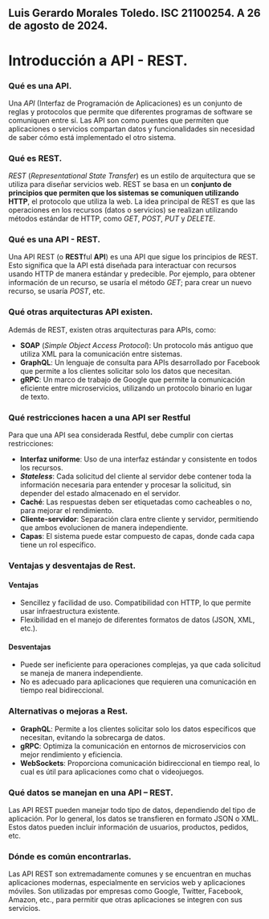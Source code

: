 Luis Gerardo Morales Toledo. ISC 21100254.
A 26 de agosto de 2024.
---

# Introducción a API - REST.

### Qué es una API.
Una *API* (Interfaz de Programación de Aplicaciones) es un conjunto de reglas y protocolos que permite que diferentes programas de software se comuniquen entre sí. Las API son como puentes que permiten que aplicaciones o servicios compartan datos y funcionalidades sin necesidad de saber cómo está implementado el otro sistema.

### Qué es REST.
*REST* (*Representational State Transfer*) es un estilo de arquitectura que se utiliza para diseñar servicios web. REST se basa en un **conjunto de principios que permiten que los sistemas se comuniquen utilizando HTTP**, el protocolo que utiliza la web. La idea principal de REST es que las operaciones en los recursos (datos o servicios) se realizan utilizando métodos estándar de HTTP, como *GET*, *POST*, *PUT* y *DELETE*.

### Qué es una API - REST.
Una API REST (o **REST**ful **API**) es una API que sigue los principios de REST. Esto significa que la API está diseñada para interactuar con recursos usando HTTP de manera estándar y predecible. Por ejemplo, para obtener información de un recurso, se usaría el método *GET*; para crear un nuevo recurso, se usaría *POST*, etc.

### Qué otras arquitecturas API existen.
Además de REST, existen otras arquitecturas para APIs, como:

- **SOAP** (*Simple Object Access Protocol*): Un protocolo más antiguo que utiliza XML para la comunicación entre sistemas.
- **GraphQL**: Un lenguaje de consulta para APIs desarrollado por Facebook que permite a los clientes solicitar solo los datos que necesitan.
- **gRPC**: Un marco de trabajo de Google que permite la comunicación eficiente entre microservicios, utilizando un protocolo binario en lugar de texto.

### Qué restricciones hacen a una API ser Restful
Para que una API sea considerada Restful, debe cumplir con ciertas restricciones:

- **Interfaz uniforme**: Uso de una interfaz estándar y consistente en todos los recursos.
- ***Stateless***: Cada solicitud del cliente al servidor debe contener toda la información necesaria para entender y procesar la solicitud, sin depender del estado almacenado en el servidor.
- **Caché**: Las respuestas deben ser etiquetadas como cacheables o no, para mejorar el rendimiento.
- **Cliente-servidor**: Separación clara entre cliente y servidor, permitiendo que ambos evolucionen de manera independiente.
- **Capas**: El sistema puede estar compuesto de capas, donde cada capa tiene un rol específico.


### Ventajas y desventajas de Rest.
#### Ventajas
- Sencillez y facilidad de uso. Compatibilidad con HTTP, lo que permite usar infraestructura existente.
- Flexibilidad en el manejo de diferentes formatos de datos (JSON, XML, etc.).

#### Desventajas
- Puede ser ineficiente para operaciones complejas, ya que cada solicitud se maneja de manera independiente.
- No es adecuado para aplicaciones que requieren una comunicación en tiempo real bidireccional.

### Alternativas o mejoras a Rest.
- **GraphQL**: Permite a los clientes solicitar solo los datos específicos que necesitan, evitando la sobrecarga de datos.
- **gRPC**: Optimiza la comunicación en entornos de microservicios con mejor rendimiento y eficiencia.
- **WebSockets**: Proporciona comunicación bidireccional en tiempo real, lo cual es útil para aplicaciones como chat o videojuegos.

### Qué datos se manejan en una API – REST.
Las API REST pueden manejar todo tipo de datos, dependiendo del tipo de aplicación. Por lo general, los datos se transfieren en formato JSON o XML. Estos datos pueden incluir información de usuarios, productos, pedidos, etc.

### Dónde es común encontrarlas.
Las API REST son extremadamente comunes y se encuentran en muchas aplicaciones modernas, especialmente en servicios web y aplicaciones móviles. Son utilizadas por empresas como Google, Twitter, Facebook, Amazon, etc., para permitir que otras aplicaciones se integren con sus servicios.